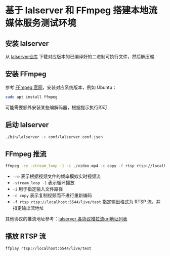 # 基于 lalserver 和 FFmpeg 搭建本地流媒体服务测试环境

## 安装 lalserver

从 [lalserver仓库](https://github.com/q191201771/lal/releases) 下载对应版本的已编译好的二进制可执行文件，然后解压缩

## 安装 FFmpeg

参考 [FFmpeg 官网](https://ffmpeg.org/download.html)，安装对应系统版本，例如 Ubuntu：

```sh
sudo apt install ffmpeg
```

可能需要额外安装某些编解码器，根据提示执行即可

## 启动 lalserver

```sh
./bin/lalserver -c conf/lalserver.conf.json
```

## FFmpeg 推流

```sh
ffmpeg -re -stream_loop -1 -i ./video.mp4 -c copy -f rtsp rtsp://localhost:5544/live/test
```

- `-re` 表示根据视频文件的帧率模拟实时视频流
- `-stream_loop -1` 表示循环播放
- `-i` 用于指定输入文件路径
- `-c copy` 表示复制视频而不进行重新编码
- `-f rtsp rtsp://localhost:5544/live/test` 指定输出格式为 RTSP 流，并指定输出流地址

其他协议的推流地址参考：[lalserver 各协议推拉流url地址列表](https://pengrl.com/lal/#/streamurllist)

## 播放 RTSP 流

```sh
ffplay rtsp://localhost:5544/live/test
```